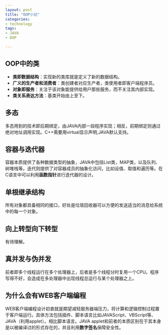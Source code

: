 ```yaml
---
layout: post
title: "OOP小记"
categories:
- technology  
tags:
- JAVA
- OOP

---
```


## OOP中的类   

* **类即数据结构**：实现新的类库就是定义了新的数据结构。  
* **广义的生产者和消费者**：类创建者对应生产者，类使用者即客户端程序员。  
* **对象即服务**：关注于该对象能提供给用户那些服务，而不关注其内部实现。  
* **类关系表达方法**：基类开始由上至下。  

## 多态  

多态用到的技术即后期绑定，由JAVA内部一段程序实现；相反，前期绑定则通过绝对地址调用实现。C++需要用virtual显示声明,JAVA默认支持。

## 容器与迭代器  

容器本质提供了各种数据类型的抽象，JAVA中包括List类，MAP类，以及队列、树堆栈等。迭代则提供了对容器成员的抽象化访问，比如设值、取值和遍历等。在C语言中可以利用**函数指针**进行迭代器的设计。

## 单根继承结构 

所有对象都具备相同的接口，好处是垃圾回收器可以方便的发送适当的消息给系统中的每一个对象。

## 向上转型向下转型  

有待理解。

## 真并发与伪并发  

前者即多个线程运行在多个处理器上，后者是多个线程分时复用一个CPU。程序写得不好，会造成在多处理器中出现线程总运行与某个处理器之上。

## 为什么会有WEB客户端编程  

WEB客户端编程设计初衷就是期望减轻服务器端压力，将计算和逻辑控制过程置于客户端运行。具体方法包括插件、脚本语言比如JAVAScript、VBScript等、JAVA（利用applet）。相比脚本语言。JAVA applet和前者的本质区别在于其本身是以被编译过的形式存在的，并且利用**数字签名**保障安全性。
